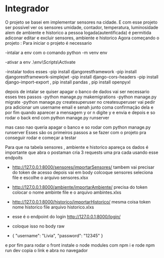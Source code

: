 # Integrador
  O projeto se basei em implementar sensores na cidade. E com esse projeto ser possivel ver os sensores umidade, contador, temperatura, luminosidade alem de ambiente e historico a pessoa logada(autentificada) é permitida adiconar editar e excluir sensores, ambiente e historico
  Agora começando o projeto :
  Para iniciar o projeto é necessario
  
  -intalar a env com o comando python -m venv env
  
  -ativar a env .\env\Scripts\Activate
  
  -instalar todos esses
    -pip install djangorestframework
    -pip install djangorestframework-simplejwt
    -pip install django-cors-headers
    -pip install django-import-export , pip install pandas , pip install openpyxl
  
  depois de intalar se quiser apagar o banco de dados vai ser necessario esses tres passos
  -python manage.py makemigrations
  -python manage.py migrate
  -python manage.py createsuperuser
  no createsuperuser vai pedir pra adicionar um username email e senah junto coma confirmação dela e por fim quando aparecer a mensagem y or n digite y e envia e depois e so rodar o back end com python manage.py runserver
  
  mas caso nao queria apagar o banco e so rodar com python manage.py runserver
  Esses são os primeiros passos a se fazer com o projeto pra conseguir rodar e começar a testar


Para que na tabela sensores , ambiente e historico apareça os dados é importante que abra o postaman cria 3 requests uma pra cada usando esse endpoits 
- http://127.0.0.1:8000/sensores/importarSensores/ tambem vai precisar do token de acesso depois vai em body colcoque sensores  seleciona file e escolhe o arquivo sensores.xlsx
- http://127.0.0.1:8000/ambiente/importarAmbiente/  precisa do token colocar o nome ambinte file e o arquivo ambintes.xlxs
- http://127.0.0.1:8000/historico/importarHistorico/  mesma coisa token nome historico file arquivo historico.xlxs

- esse é o endpoint do login http://127.0.0.1:8000/login/
- coloque isso no body raw
- {
    "username": "Livia",
    "password": "12345"
  }


e por fim para rodar o front instale o node modules com npm i 
e rode npm run dev copia o link e abra no navegador
